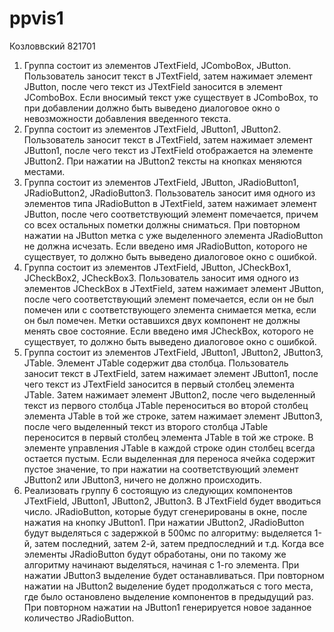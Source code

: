# ppvis1
Козловвский 821701
1)	Группа состоит из элементов JTextField, JComboBox, JButton. Пользователь заносит текст в JTextField, затем нажимает элемент JButton, после чего текст из JTextField заносится в элемент JComboBox. Если вносимый текст уже существует в JComboBox, то при добавлении должно быть выведено диалоговое окно о невозможности добавления введенного текста. 
2)	Группа состоит из элементов JTextField, JButton1, JButton2. Пользователь заносит текст в JTextField, затем нажимает элемент JButton1, после чего текст из JTextField отображается на элементе JButton2. При нажатии на JButton2 тексты на кнопках меняются местами. 
3)	Группа состоит из элементов JTextField, JButton, JRadioButton1, JRadioButton2, JRadioButton3. Пользователь заносит имя одного из элементов типа JRadioButton в JTextField, затем нажимает элемент JButton, после чего соответствующий элемент помечается, причем со всех остальных пометки должны сниматься. При повторном нажатии на JButton метка с уже выделенного элемента JRadioButton не должна исчезать. Если введено имя JRadioButton, которого не существует, то должно быть выведено диалоговое окно с ошибкой. 
4)	Группа состоит из элементов JTextField, JButton, JCheckBox1, JCheckBox2, JCheckBox3. Пользователь заносит имя одного из элементов JCheckBox в JTextField, затем нажимает элемент JButton, после чего соответствующий элемент помечается, если он не был помечен или с соответствующего элемента снимается метка, если он был помечен. Метки оставшихся двух компонент не должны менять свое состояние. Если введено имя JCheckBox, которого не существует, то должно быть выведено диалоговое окно с ошибкой. 
5)	Группа состоит из элементов JTextField, JButton1, JButton2, JButton3, JTable. Элемент JTable содержит два столбца. Пользователь заносит текст в JTextField, затем нажимает элемент JButton1, после чего текст из JTextField заносится в первый столбец элемента JTable. Затем нажимает элемент JButton2, после чего выделенный текст из первого столбца JTable переноситься во второй столбец элемента JTable в той же строке, затем нажимает элемент JButton3, после чего выделенный текст из второго столбца JTable переносится в первый столбец элемента JTable в той же строке. В элементе управления JTable в каждой строке один столбец всегда остается пустым. Если выделенная для переноса ячейка содержит пустое значение, то при нажатии на соответствующий элемент JButton2 или JButton3, ничего не должно происходить. 
6) Реализовать группу 6 состоящую из следующих компонентов JTextField, JButton1, JButton2, JButton3. В JTextField будет вводиться число. JRadioButton, которые будут сгенерированы в окне, после нажатия на кнопку JButton1. При нажатии JButton2, JRadioButton будут выделяться с задержкой в 500мс по алгоритму: выделяется 1-й, затем последний, затем 2-й, затем предпоследний и т.д. Когда все элементы JRadioButton будут обработаны, они по такому же алгоритму начинают выделяться, начиная с 1-го элемента. При нажатии JButton3 выделение будет останавливаться. При повторном нажатии на JButton2 выделение будет продолжаться с того места, где было остановлено выделение компонентов в предыдущий раз. При повторном нажатии на JButton1 генерируется новое заданное количество JRadioButton.
